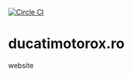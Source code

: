 [![Circle CI](https://circleci.com/gh/motorox/ducatimotorox.ro/tree/master.svg?style=shield)](https://circleci.com/gh/motorox/ducatimotorox.ro)

# ducatimotorox.ro
website

